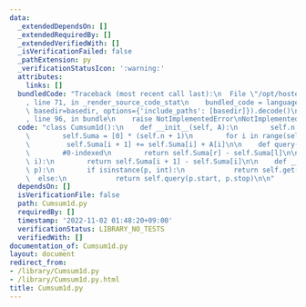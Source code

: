 ```yaml
---
data:
  _extendedDependsOn: []
  _extendedRequiredBy: []
  _extendedVerifiedWith: []
  _isVerificationFailed: false
  _pathExtension: py
  _verificationStatusIcon: ':warning:'
  attributes:
    links: []
  bundledCode: "Traceback (most recent call last):\n  File \"/opt/hostedtoolcache/Python/3.10.8/x64/lib/python3.10/site-packages/onlinejudge_verify/documentation/build.py\"\
    , line 71, in _render_source_code_stat\n    bundled_code = language.bundle(stat.path,\
    \ basedir=basedir, options={'include_paths': [basedir]}).decode()\n  File \"/opt/hostedtoolcache/Python/3.10.8/x64/lib/python3.10/site-packages/onlinejudge_verify/languages/python.py\"\
    , line 96, in bundle\n    raise NotImplementedError\nNotImplementedError\n"
  code: "class Cumsum1d():\n    def __init__(self, A):\n        self.n = len(A)\n\
    \        self.Suma = [0] * (self.n + 1)\n        for i in range(self.n):\n   \
    \         self.Suma[i + 1] += self.Suma[i] + A[i]\n\n    def query(self, l, r):\n\
    \        #0-indexed\n        return self.Suma[r] - self.Suma[l]\n\n    def get(self,\
    \ i):\n        return self.Suma[i + 1] - self.Suma[i]\n\n    def __getitem__(self,\
    \ p):\n        if isinstance(p, int):\n            return self.get(p)\n      \
    \  else:\n            return self.query(p.start, p.stop)\n\n"
  dependsOn: []
  isVerificationFile: false
  path: Cumsum1d.py
  requiredBy: []
  timestamp: '2022-11-02 01:48:20+09:00'
  verificationStatus: LIBRARY_NO_TESTS
  verifiedWith: []
documentation_of: Cumsum1d.py
layout: document
redirect_from:
- /library/Cumsum1d.py
- /library/Cumsum1d.py.html
title: Cumsum1d.py
---
```

